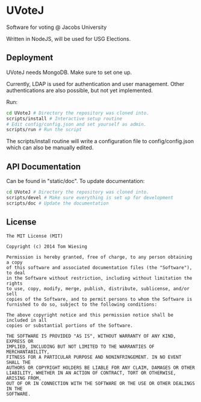 # UVoteJ

Software for voting @ Jacobs University

Written in NodeJS, will be used for USG Elections.

## Deployment

UVoteJ needs MongoDB. Make sure to set one up.

Currently, LDAP is used for authentication and user management. Other
authentications are also possible, but not yet implemented.

Run:

```bash
cd UVoteJ # Directory the repository was cloned into.
scripts/install # Interactive setup routine
# Edit config/config.json and set yourself as admin.
scripts/run # Run the script
```

The scripts/install routine will write a configuration file to config/config.json
which can also be manually edited.


## API Documentation
Can be found in "static/doc". To update documentation:

```bash
cd UVoteJ # Directory the repository was cloned into.
scripts/devel # Make sure everything is set up for development
scripts/doc # Update the documentation
```

## License

```
The MIT License (MIT)

Copyright (c) 2014 Tom Wiesing

Permission is hereby granted, free of charge, to any person obtaining a copy
of this software and associated documentation files (the "Software"), to deal
in the Software without restriction, including without limitation the rights
to use, copy, modify, merge, publish, distribute, sublicense, and/or sell
copies of the Software, and to permit persons to whom the Software is
furnished to do so, subject to the following conditions:

The above copyright notice and this permission notice shall be included in all
copies or substantial portions of the Software.

THE SOFTWARE IS PROVIDED "AS IS", WITHOUT WARRANTY OF ANY KIND, EXPRESS OR
IMPLIED, INCLUDING BUT NOT LIMITED TO THE WARRANTIES OF MERCHANTABILITY,
FITNESS FOR A PARTICULAR PURPOSE AND NONINFRINGEMENT. IN NO EVENT SHALL THE
AUTHORS OR COPYRIGHT HOLDERS BE LIABLE FOR ANY CLAIM, DAMAGES OR OTHER
LIABILITY, WHETHER IN AN ACTION OF CONTRACT, TORT OR OTHERWISE, ARISING FROM,
OUT OF OR IN CONNECTION WITH THE SOFTWARE OR THE USE OR OTHER DEALINGS IN THE
SOFTWARE.
```
